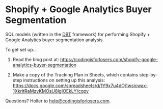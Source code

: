 # Shopify + Google Analytics Buyer Segmentation
SQL models (written in the [DBT](https://getdbt.com) framework) for performing Shopify + Google Analytics buyer segmentation analysis.

To get set up...

1) Read the blog post at: 
https://codingisforlosers.com/shopify-google-analytics-buyer-segmentation

2) Make a copy of the Tracking Plan in Sheets, which contains step-by-step instructions on setting up this analysis: https://docs.google.com/spreadsheets/d/1Y9x7u4dOj1wsicwax-1XkritRaMzvKMOsU8lgIOEkLY/copy

Questions?  Holler to help@codingisforlosers.com.  
